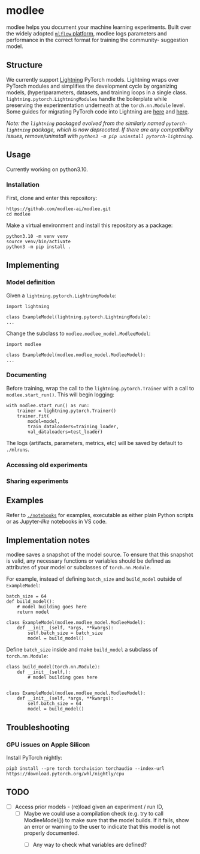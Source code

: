 # modlee

modlee helps you document your machine learning experiments.
Built over the widely adopted [`mlflow` platform](https://mlflow.org), modlee logs parameters and performance in the correct format for training the community- suggestion model.

## Structure
We currently support [Lightning](https://github.com/Lightning-AI/lightning) PyTorch models.
Lightning wraps over PyTorch modules and simplifies the development cycle by organizing models, (hyper)parameters, datasets, and training loops in a single class.
`lightning.pytorch.LightningModules` handle the boilerplate while preserving the experimentation underneath at the `torch.nn.Module` level.
Some guides for migrating PyTorch code into Lightning are [here](https://lightning.ai/docs/pytorch/stable/starter/converting.html) and [here](https://towardsdatascience.com/from-pytorch-to-pytorch-lightning-a-gentle-introduction-b371b7caaf09).

*Note: the `lightning` packaged evolved from the similarly named `pytorch-lightning` package, which is now deprecated. If there are any compatibility issues, remove/uninstall with `python3 -m pip uninstall pytorch-lightning`.*

## Usage
Currently working on python3.10.
### Installation
First, clone and enter this repository:
```
https://github.com/modlee-ai/modlee.git
cd modlee
```

Make a virtual environment and install this repository as a package:
```
python3.10 -m venv venv
source venv/bin/activate
python3 -m pip install .
```


## Implementing 

### Model definition
Given a `lightning.pytorch.LightningModule`:
```
import lightning

class ExampleModel(lightning.pytorch.LightningModule):
...
```

Change the subclass to `modlee.modlee_model.ModleeModel`:
```
import modlee

class ExampleModel(modlee.modlee_model.ModleeModel):
...
```
### Documenting
Before training, wrap the call to the `lightning.pytorch.Trainer` with a call to `modlee.start_run()`.
This will begin logging:
```
with modlee.start_run() as run:
    trainer = lightning.pytorch.Trainer()
    trainer.fit(
        model=model,
        train_dataloaders=training_loader,
        val_dataloaders=test_loader)
```

The logs (artifacts, parameters, metrics, etc) will be saved by default to `./mlruns`.

### Accessing old experiments

### Sharing experiments

## Examples
Refer to [`./notebooks`](./notebooks) for examples, executable as either plain Python scripts or as Jupyter-*like* notebooks in VS code.

## Implementation notes
modlee saves a snapshot of the model source.
To ensure that this snapshot is valid, any necessary functions or variables should be defined as attributes of your model or subclasses of `torch.nn.Module`.

For example, instead of defining `batch_size` and `build_model` outside of `ExampleModel`:
```
batch_size = 64
def build_model():
    # model building goes here
    return model

class ExampleModel(modlee.modlee_model.ModleeModel):
    def __init__(self, *args, **kwargs):
        self.batch_size = batch_size
        model = build_model()
```

Define `batch_size` inside and make `build_model` a subclass of `torch.nn.Module`:
```
class build_model(torch.nn.Module):
    def __init__(self,):
        # model building goes here
        

class ExampleModel(modlee.modlee_model.ModleeModel):
    def __init__(self, *args, **kwargs):
        self.batch_size = 64
        model = build_model()
```

## Troubleshooting

### GPU issues on Apple Silicon
Install PyTorch nightly:
```
pip3 install --pre torch torchvision torchaudio --index-url https://download.pytorch.org/whl/nightly/cpu
```

## TODO
- [ ] Access prior models - (re)load given an experiment / run ID, 
  - [ ] Maybe we could use a compilation check (e.g. try to call ModleeModel()) to make sure that the model builds. If it fails, show an error or warning to the user to indicate that this model is not properly documented.
    - [ ] Any way to check what variables are defined?

